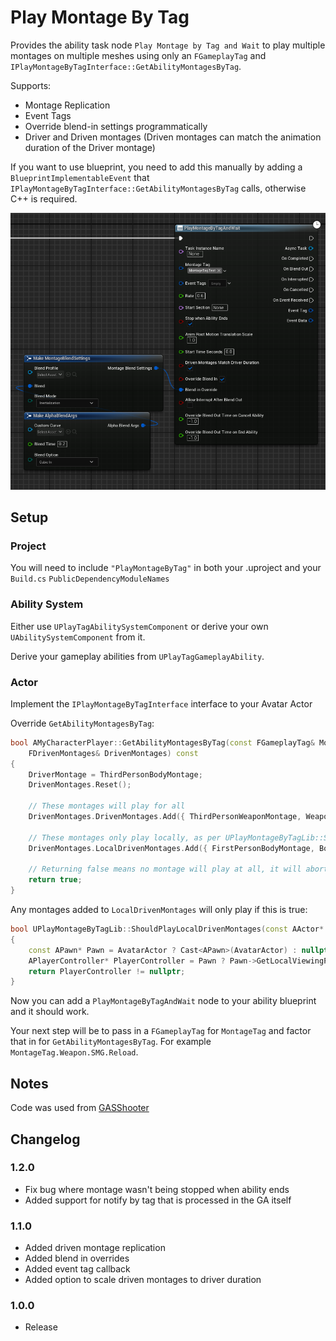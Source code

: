 # Play Montage By Tag

Provides the ability task node `Play Montage by Tag and Wait` to play multiple montages on multiple meshes using only an `FGameplayTag` and `IPlayMontageByTagInterface::GetAbilityMontagesByTag`.

Supports:
 * Montage Replication
 * Event Tags
 * Override blend-in settings programmatically
 * Driver and Driven montages (Driven montages can match the animation duration of the Driver montage)

If you want to use blueprint, you need to add this manually by adding a `BlueprintImplementableEvent` that `IPlayMontageByTagInterface::GetAbilityMontagesByTag` calls, otherwise C++ is required.

![node](https://github.com/Vaei/repo_files/blob/main/PlayMontageByTag/node.png)

## Setup

### Project

You will need to include `"PlayMontageByTag"` in both your .uproject and your `Build.cs` `PublicDependencyModuleNames`


### Ability System

Either use `UPlayTagAbilitySystemComponent` or derive your own `UAbilitySystemComponent` from it.

Derive your gameplay abilities from `UPlayTagGameplayAbility`.

### Actor

Implement the `IPlayMontageByTagInterface` interface to your Avatar Actor

Override `GetAbilityMontagesByTag`:

```cpp
bool AMyCharacterPlayer::GetAbilityMontagesByTag(const FGameplayTag& MontageTag, UAnimMontage*& DriverMontage,
	FDrivenMontages& DrivenMontages) const
{
	DriverMontage = ThirdPersonBodyMontage;
	DrivenMontages.Reset();

	// These montages will play for all
	DrivenMontages.DrivenMontages.Add({ ThirdPersonWeaponMontage, WeaponMeshTP });

	// These montages only play locally, as per UPlayMontageByTagLib::ShouldPlayLocalDrivenMontages()
	DrivenMontages.LocalDrivenMontages.Add({ FirstPersonBodyMontage, BodyMeshFP }, { FirstPersonWeaponMontage, WeaponMeshFP });
	
	// Returning false means no montage will play at all, it will abort
	return true;
}
```

Any montages added to `LocalDrivenMontages` will only play if this is true:

```cpp
bool UPlayMontageByTagLib::ShouldPlayLocalDrivenMontages(const AActor* AvatarActor)
{
	const APawn* Pawn = AvatarActor ? Cast<APawn>(AvatarActor) : nullptr;
	APlayerController* PlayerController = Pawn ? Pawn->GetLocalViewingPlayerController() : nullptr;
	return PlayerController != nullptr;
}
```

Now you can add a `PlayMontageByTagAndWait` node to your ability blueprint and it should work.

Your next step will be to pass in a `FGameplayTag` for `MontageTag` and factor that in for `GetAbilityMontagesByTag`. For example `MontageTag.Weapon.SMG.Reload`.

## Notes
Code was used from [GASShooter](https://github.com/tranek/GASShooter/)

## Changelog

### 1.2.0
* Fix bug where montage wasn't being stopped when ability ends
* Added support for notify by tag that is processed in the GA itself

### 1.1.0
* Added driven montage replication
* Added blend in overrides
* Added event tag callback
* Added option to scale driven montages to driver duration

### 1.0.0
* Release